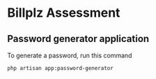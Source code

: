 # Billplz Assessment

## Password generator application

To generate a password, run this command

```bash
php artisan app:password-generator
```
